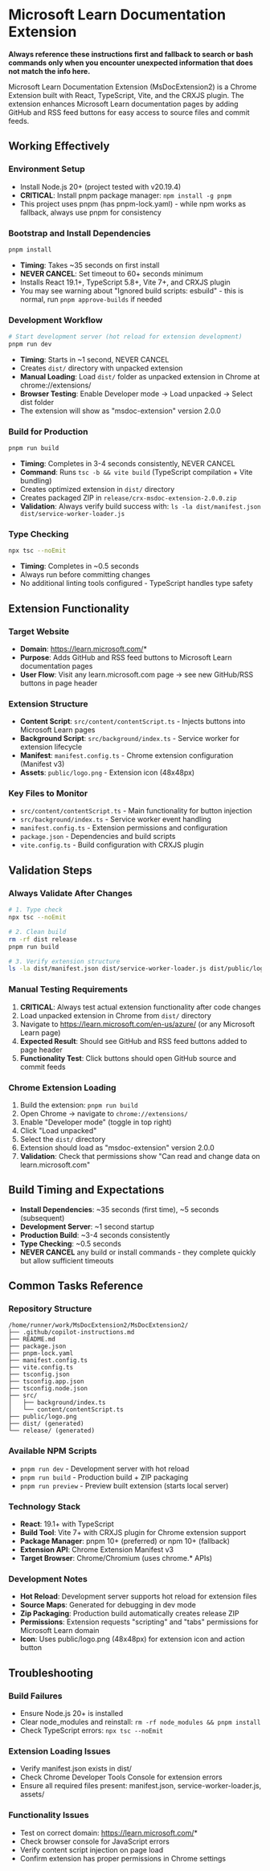 # Microsoft Learn Documentation Extension

**Always reference these instructions first and fallback to search or bash commands only when you encounter unexpected information that does not match the info here.**

Microsoft Learn Documentation Extension (MsDocExtension2) is a Chrome Extension built with React, TypeScript, Vite, and the CRXJS plugin. The extension enhances Microsoft Learn documentation pages by adding GitHub and RSS feed buttons for easy access to source files and commit feeds.

## Working Effectively

### Environment Setup
- Install Node.js 20+ (project tested with v20.19.4)
- **CRITICAL**: Install pnpm package manager: `npm install -g pnpm`
- This project uses pnpm (has pnpm-lock.yaml) - while npm works as fallback, always use pnpm for consistency

### Bootstrap and Install Dependencies
```bash
pnpm install
```
- **Timing**: Takes ~35 seconds on first install
- **NEVER CANCEL**: Set timeout to 60+ seconds minimum
- Installs React 19.1+, TypeScript 5.8+, Vite 7+, and CRXJS plugin
- You may see warning about "Ignored build scripts: esbuild" - this is normal, run `pnpm approve-builds` if needed

### Development Workflow
```bash
# Start development server (hot reload for extension development)
pnpm run dev
```
- **Timing**: Starts in ~1 second, NEVER CANCEL
- Creates `dist/` directory with unpacked extension
- **Manual Loading**: Load `dist/` folder as unpacked extension in Chrome at chrome://extensions/
- **Browser Testing**: Enable Developer mode → Load unpacked → Select dist folder
- The extension will show as "msdoc-extension" version 2.0.0

### Build for Production
```bash
pnpm run build
```
- **Timing**: Completes in 3-4 seconds consistently, NEVER CANCEL
- **Command**: Runs `tsc -b && vite build` (TypeScript compilation + Vite bundling)
- Creates optimized extension in `dist/` directory
- Creates packaged ZIP in `release/crx-msdoc-extension-2.0.0.zip`
- **Validation**: Always verify build success with: `ls -la dist/manifest.json dist/service-worker-loader.js`

### Type Checking
```bash
npx tsc --noEmit
```
- **Timing**: Completes in ~0.5 seconds
- Always run before committing changes
- No additional linting tools configured - TypeScript handles type safety

## Extension Functionality

### Target Website
- **Domain**: https://learn.microsoft.com/*
- **Purpose**: Adds GitHub and RSS feed buttons to Microsoft Learn documentation pages
- **User Flow**: Visit any learn.microsoft.com page → see new GitHub/RSS buttons in page header

### Extension Structure
- **Content Script**: `src/content/contentScript.ts` - Injects buttons into Microsoft Learn pages
- **Background Script**: `src/background/index.ts` - Service worker for extension lifecycle
- **Manifest**: `manifest.config.ts` - Chrome extension configuration (Manifest v3)
- **Assets**: `public/logo.png` - Extension icon (48x48px)

### Key Files to Monitor
- `src/content/contentScript.ts` - Main functionality for button injection
- `src/background/index.ts` - Service worker event handling  
- `manifest.config.ts` - Extension permissions and configuration
- `package.json` - Dependencies and build scripts
- `vite.config.ts` - Build configuration with CRXJS plugin

## Validation Steps

### Always Validate After Changes
```bash
# 1. Type check
npx tsc --noEmit

# 2. Clean build
rm -rf dist release
pnpm run build

# 3. Verify extension structure
ls -la dist/manifest.json dist/service-worker-loader.js dist/public/logo.png dist/assets/
```

### Manual Testing Requirements
1. **CRITICAL**: Always test actual extension functionality after code changes
2. Load unpacked extension in Chrome from `dist/` directory
3. Navigate to https://learn.microsoft.com/en-us/azure/ (or any Microsoft Learn page)
4. **Expected Result**: Should see GitHub and RSS feed buttons added to page header
5. **Functionality Test**: Click buttons should open GitHub source and commit feeds

### Chrome Extension Loading
1. Build the extension: `pnpm run build`
2. Open Chrome → navigate to `chrome://extensions/`
3. Enable "Developer mode" (toggle in top right)
4. Click "Load unpacked"
5. Select the `dist/` directory 
6. Extension should load as "msdoc-extension" version 2.0.0
7. **Validation**: Check that permissions show "Can read and change data on learn.microsoft.com"

## Build Timing and Expectations

- **Install Dependencies**: ~35 seconds (first time), ~5 seconds (subsequent)
- **Development Server**: ~1 second startup
- **Production Build**: ~3-4 seconds consistently  
- **Type Checking**: ~0.5 seconds
- **NEVER CANCEL** any build or install commands - they complete quickly but allow sufficient timeouts

## Common Tasks Reference

### Repository Structure
```
/home/runner/work/MsDocExtension2/MsDocExtension2/
├── .github/copilot-instructions.md
├── README.md
├── package.json
├── pnpm-lock.yaml
├── manifest.config.ts
├── vite.config.ts
├── tsconfig.json
├── tsconfig.app.json
├── tsconfig.node.json
├── src/
│   ├── background/index.ts
│   └── content/contentScript.ts
├── public/logo.png
├── dist/ (generated)
└── release/ (generated)
```

### Available NPM Scripts
- `pnpm run dev` - Development server with hot reload
- `pnpm run build` - Production build + ZIP packaging  
- `pnpm run preview` - Preview built extension (starts local server)

### Technology Stack
- **React**: 19.1+ with TypeScript
- **Build Tool**: Vite 7+ with CRXJS plugin for Chrome extension support
- **Package Manager**: pnpm 10+ (preferred) or npm 10+ (fallback)
- **Extension API**: Chrome Extension Manifest v3
- **Target Browser**: Chrome/Chromium (uses chrome.* APIs)

### Development Notes
- **Hot Reload**: Development server supports hot reload for extension files
- **Source Maps**: Generated for debugging in dev mode
- **Zip Packaging**: Production build automatically creates release ZIP
- **Permissions**: Extension requests "scripting" and "tabs" permissions for Microsoft Learn domain
- **Icon**: Uses public/logo.png (48x48px) for extension icon and action button

## Troubleshooting

### Build Failures
- Ensure Node.js 20+ is installed
- Clear node_modules and reinstall: `rm -rf node_modules && pnpm install`
- Check TypeScript errors: `npx tsc --noEmit`

### Extension Loading Issues
- Verify manifest.json exists in dist/
- Check Chrome Developer Tools Console for extension errors
- Ensure all required files present: manifest.json, service-worker-loader.js, assets/

### Functionality Issues  
- Test on correct domain: https://learn.microsoft.com/*
- Check browser console for JavaScript errors
- Verify content script injection on page load
- Confirm extension has proper permissions in Chrome settings